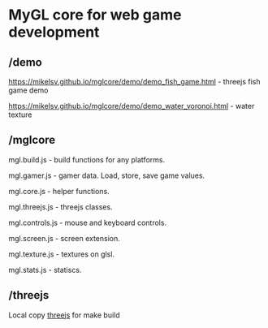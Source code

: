 # MyGL core for web game development

## /demo
https://mikelsv.github.io/mglcore/demo/demo_fish_game.html - threejs fish game demo

https://mikelsv.github.io/mglcore/demo/demo_water_voronoi.html - water texture

## /mglcore
mgl.build.js - build functions for any platforms.

mgl.gamer.js - gamer data. Load, store, save game values.

mgl.core.js - helper functions.

mgl.threejs.js - threejs classes.

mgl.controls.js - mouse and keyboard controls.

mgl.screen.js - screen extension.

mgl.texture.js - textures on glsl.

mgl.stats.js - statiscs.

## /threejs
Local copy [threejs](https://github.com/mrdoob/three.js) for make build
